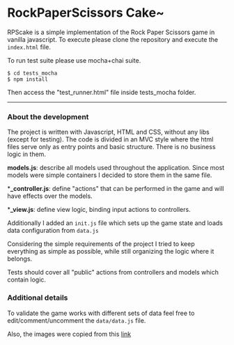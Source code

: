 # RockPaperScissors Cake~
RPScake is a simple implementation of the Rock Paper Scissors game in vanilla javascript. To execute please clone the repository and execute the `index.html` file.

To run test suite please use mocha+chai suite.

```
$ cd tests_mocha
$ npm install
```

Then access the "test_runner.html" file inside tests_mocha folder.

---

### About the development

The project is written with Javascript, HTML and CSS, without any libs (except for testing). The code is divided in an MVC style where the html files serve only as entry points and basic structure. There is no business logic in them.

**models.js**: describe all models used throughout the application. Since most models were simple containers I decided to store them in the same file.

***_controller.js**: define "actions" that can be performed in the game and will have effects over the models.

***_view.js**: define view logic, binding input actions to controllers.

Additionally I added an `init.js` file which sets up the game state and loads data configuration from `data.js`

Considering the simple requirements of the project I tried to keep everything as simple as possible, while still organizing the logic where it belongs.

Tests should cover all "public" actions from controllers and models which contain logic.

### Additional details

To validate the game works with different sets of data feel free to edit/comment/uncomment the `data/data.js` file.

Also, the images were copied from this [link](http://www.thinkgeek.com/images/products/additional/large/b597_rock_papaer_scissors_lizard_spock_dd.jpg)
